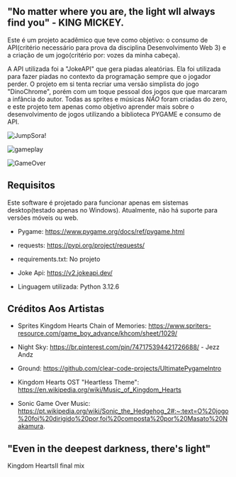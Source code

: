 ## "No matter where you are, the light wll always find you" - KING MICKEY.

Este é um projeto acadêmico que teve como objetivo: o consumo de API(critério necessário para prova da disciplina Desenvolvimento Web 3) e
a criação de um jogo(critério por: vozes da minha cabeça).

A API utilizada foi a "JokeAPI" que gera piadas aleatórias.  Ela foi utilizada para fazer piadas no contexto da programação sempre que o jogador perder.
O projeto em si tenta recriar uma versão simplista  do jogo "DinoChrome", porém com um toque pessoal dos jogos que que marcaram a infância do autor.
Todas as sprites e músicas *NÃO* foram criadas do zero, e este projeto tem apenas como objetivo aprender mais sobre o desenvolvimento de jogos utilizando a biblioteca PYGAME
e consumo de API.




![JumpSora!](https://github.com/user-attachments/assets/a3db24ce-4c3f-47b0-b047-82b914f19a1d)



![gameplay](https://github.com/user-attachments/assets/93c0ba50-47b3-4973-8572-714f98cada7a)




![GameOver](https://github.com/user-attachments/assets/69849d67-caf6-41b9-bd54-ecba17123722)








## Requisitos

Este software é projetado para funcionar apenas em sistemas desktop(testado apenas no Windows). Atualmente, não há suporte para versões móveis ou web.



- Pygame: https://www.pygame.org/docs/ref/pygame.html

- requests: https://pypi.org/project/requests/
  
- requirements.txt: No projeto
  

- Joke Api: https://v2.jokeapi.dev/

- Linguagem utilizada: Python 3.12.6








## Créditos Aos Artistas 
- Sprites Kingdom Hearts Chain of Memories: https://www.spriters-resource.com/game_boy_advance/khcom/sheet/1029/

- Night Sky: https://br.pinterest.com/pin/747175394421726688/   - Jezz Andz

- Ground: https://github.com/clear-code-projects/UltimatePygameIntro

- Kingdom Hearts OST "Heartless Theme": https://en.wikipedia.org/wiki/Music_of_Kingdom_Hearts

- Sonic Game Over Music: 
https://pt.wikipedia.org/wiki/Sonic_the_Hedgehog_2#:~:text=O%20jogo%20foi%20dirigido%20por,foi%20composta%20por%20Masato%20Nakamura.




## "Even in the deepest darkness, there's light"

Kingdom HeartsII final  mix







